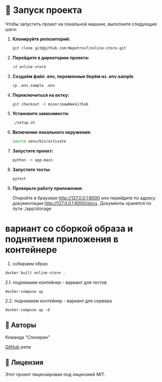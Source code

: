 # 🚀 Запуск проекта

Чтобы запустить проект на локальной машине, выполните следующие шаги:

1. **Клонируйте репозиторий:**

    ```bash
    git clone git@github.com:Nepetrov7/online-store.git
    ```

2. **Перейдите в директорию проекта:**

    ```bash
    cd online-store
    ```

3. **Создаём файл .env, переменные берём из .env.sample**

    ```bash
    cp .env.sample .env
    ```

4. **Переключиться на ветку:**

    ```bash
    git checkout -b minor/вашНикGithub
    ```

5. **Установите зависимости:**

    ```bash
    ./setup.sh
    ```

6. **Включение локального окружения:**

    ```bash
    source venv/bin/activate
    ```

7. **Запустите проект:**

    ```bash
    python -m app.main
    ```

8. **Запустите тесты:**

    ```bash
    pytest
    ```

9. **Проверьте работу приложения:**

    Откройте в браузере http://127.0.0.1:8000 или перейдите по адресу документации http://127.0.0.1:8000/docs. Документы хранятся по пути ./app/storage

# вариант со сборкой образа и поднятием приложения в контейнере

1. собираем образ

```bash
docker built online-store .
```

2.1. поднимаем контейнер - вариант для тестов

```
docker-compose up
```

2.2. поднимаем контейнер - вариант для сервера

```
docker-compose up -d
```

## 👤 Авторы

Команда "Слизерин"

[GitHub](https://github.com/Nepetrov7/online-store) репа

## 📄 Лицензия

Этот проект лицензирован под лицензией MIT.
